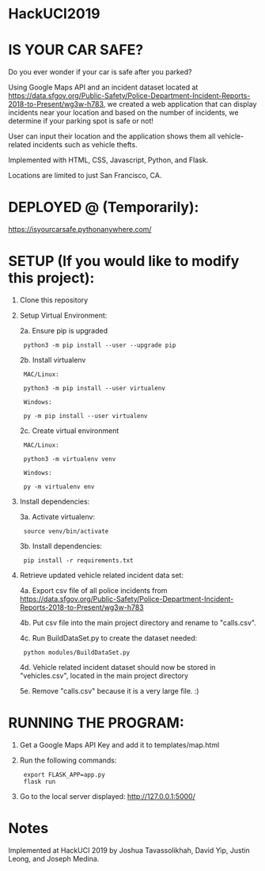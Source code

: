# HackUCI2019

# IS YOUR CAR SAFE?

Do you ever wonder if your car is safe after you parked?

Using Google Maps API and an incident dataset located at https://data.sfgov.org/Public-Safety/Police-Department-Incident-Reports-2018-to-Present/wg3w-h783, we created a web application that can display incidents near your location and based on the number of incidents, we determine if your parking spot is safe or not!

User can input their location and the application shows them all vehicle-related incidents
such as vehicle thefts.

Implemented with HTML, CSS, Javascript, Python, and Flask. 

Locations are limited to just San Francisco, CA. 

# DEPLOYED @ (Temporarily):

https://isyourcarsafe.pythonanywhere.com/

# SETUP (If you would like to modify this project):

1. Clone this repository

2. Setup Virtual Environment:
    
    2a. Ensure pip is upgraded

        python3 -m pip install --user --upgrade pip
   
    2b. Install virtualenv

        MAC/Linux:
        
        python3 -m pip install --user virtualenv

        Windows:

        py -m pip install --user virtualenv
    
    2c. Create virtual environment

        MAC/Linux:

        python3 -m virtualenv venv

        Windows:

        py -m virtualenv env

3. Install dependencies:
    
    3a. Activate virtualenv: 
    
        source venv/bin/activate
    
    3b. Install dependencies:
        
        pip install -r requirements.txt

4. Retrieve updated vehicle related incident data set:
    
    4a. Export csv file of all police incidents from https://data.sfgov.org/Public-Safety/Police-Department-Incident-Reports-2018-to-Present/wg3w-h783
    
    4b. Put csv file into the main project directory and rename to "calls.csv".
    
    4c. Run BuildDataSet.py to create the dataset needed:
        
        python modules/BuildDataSet.py
    
    4d. Vehicle related incident dataset should now be stored in "vehicles.csv", located in the main project directory
    
    5e. Remove "calls.csv" because it is a very large file. :)

# RUNNING THE PROGRAM:

1. Get a Google Maps API Key and add it to templates/map.html

2. Run the following commands:
    
        export FLASK_APP=app.py
        flask run

3. Go to the local server displayed: http://127.0.0.1:5000/

# Notes

Implemented at HackUCI 2019 by Joshua Tavassolikhah, David Yip, Justin Leong, and Joseph Medina.
